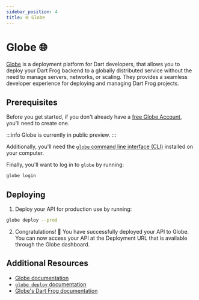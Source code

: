 ```yaml
---
sidebar_position: 4
title: 🌐 Globe
---
```


# Globe 🌐

[Globe](https://globe.dev/) is a deployment platform for Dart developers, that allows you to deploy your Dart Frog backend to a globally distributed service without the need to manage servers, networks, or scaling. They provides a seamless developer experience for deploying and managing Dart Frog projects.

## Prerequisites

Before you get started, if you don't already have a [free Globe Account](https://globe.dev/login), you'll need to create one.

:::info
Globe is currently in public preview.
:::

Additionally, you'll need the [`globe` command line interface (CLI)](https://docs.globe.dev/cli#installation) installed on your computer.

Finally, you'll want to log in to `globe` by running:

```bash
globe login
```

## Deploying

1. Deploy your API for production use by running:

```bash
globe deploy --prod
```

2. Congratulations! 🎉 You have successfully deployed your API to Globe. You can now access your API at the Deployment URL that is available through the Globe dashboard.

## Additional Resources

- [Globe documentation](https://docs.globe.dev/)
- [`globe deploy` documentation](https://docs.globe.dev/cli/commands/deploy)
- [Globe's Dart Frog documentation](https://docs.globe.dev/frameworks/dart-frog)
